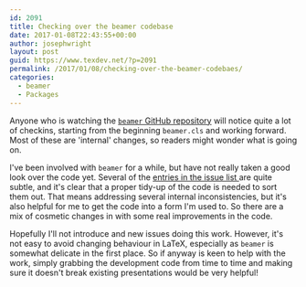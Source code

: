 ```yaml
---
id: 2091
title: Checking over the beamer codebase
date: 2017-01-08T22:43:55+00:00
author: josephwright
layout: post
guid: https://www.texdev.net/?p=2091
permalink: /2017/01/08/checking-over-the-beamer-codebaes/
categories:
  - beamer
  - Packages
---
```

Anyone who is watching the <a href="https://github.com/josephwright/beamer"><code>beamer</code> GitHub repository</a> will notice quite a lot of checkins, starting from the beginning <code>beamer.cls</code> and working forward. Most of these are 'internal' changes, so readers might wonder what is going on.

I've been involved with <code>beamer</code> for a while, but have not really taken a good look over the code yet. Several of the <a href="https://github.com/josephwright/beamer/issues">entries in the issue list </a>are quite subtle, and it's clear that a proper tidy-up of the code is needed to sort them out. That means addressing several internal inconsistencies, but it's also helpful for me to get the code into a form I'm used to. So there are a mix of cosmetic changes in with some real improvements in the code.

Hopefully I'll not introduce and new issues doing this work. However, it's not easy to avoid changing behaviour in LaTeX, especially as <code>beamer</code> is somewhat delicate in the first place. So if anyway is keen to help with the work, simply grabbing the development code from time to time and making sure it doesn't break existing presentations would be very helpful!